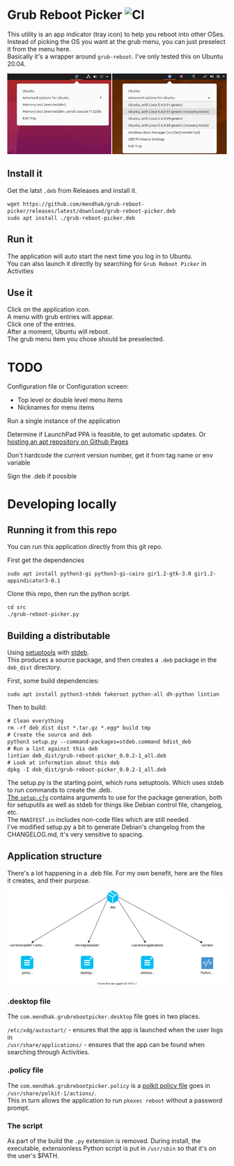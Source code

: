 # Grub Reboot Picker  ![CI](https://github.com/mendhak/grub-reboot-picker/workflows/CI/badge.svg)

This utility is an app indicator (tray icon) to help you reboot into other OSes.  
Instead of picking the OS you want at the grub menu, you can just preselect it from the menu here.  
Basically it's a wrapper around `grub-reboot`. I've only tested this on Ubuntu 20.04. 

![screenshot](assets/screenshot.png) 

## Install it

Get the latst `.deb` from Releases and install it. 

```
wget https://github.com/mendhak/grub-reboot-picker/releases/latest/download/grub-reboot-picker.deb
sudo apt install ./grub-reboot-picker.deb
```

## Run it

The application will auto start the next time you log in to Ubuntu.  
You can also launch it directly by searching for `Grub Reboot Picker` in Activities


## Use it

Click on the application icon.  
A menu with grub entries will appear.  
Click one of the entries.  
After a moment, Ubuntu will reboot.  
The grub menu item you chose should be preselected. 


# TODO

Configuration file or Configuration screen: 
* Top level or double level menu items
* Nicknames for menu items  

Run a single instance of the application

Determine if LaunchPad PPA is feasible, to get automatic updates. 
Or [hosting an apt repository on Github Pages](https://pmateusz.github.io/linux/2017/06/30/linux-secure-apt-repository.html)

Don't hardcode the current version number, get it from tag name or env variable

Sign the .deb if possible  

# Developing locally

## Running it from this repo

You can run this application directly from this git repo.  

First get the dependencies
```
sudo apt install python3-gi python3-gi-cairo gir1.2-gtk-3.0 gir1.2-appindicator3-0.1

```

Clone this repo, then run the python script. 

```
cd src
./grub-reboot-picker.py
```



## Building a distributable

Using [setuptools](https://setuptools.readthedocs.io/en/latest/) with [stdeb](https://github.com/astraw/stdeb).  
This produces a source package, and then creates a `.deb` package in the `deb_dist` directory. 

First, some build dependencies:

```
sudo apt install python3-stdeb fakeroot python-all dh-python lintian
```

Then to build:

```
# Clean everything
rm -rf deb_dist dist *.tar.gz *.egg* build tmp
# Create the source and deb
python3 setup.py --command-packages=stdeb.command bdist_deb
# Run a lint against this deb
lintian deb_dist/grub-reboot-picker_0.0.2-1_all.deb
# Look at information about this deb
dpkg -I deb_dist/grub-reboot-picker_0.0.2-1_all.deb
```

The setup.py is the starting point, which runs setuptools.  Which uses stdeb to run commands to create the .deb.  
[The `setup.cfg`](https://github.com/astraw/stdeb#stdeb-distutils-command-options) contains arguments to use for the package generation, both for setuputils as well as stdeb for things like Debian control file, changelog, etc.   
The `MANIFEST.in` includes non-code files which are still needed.  
I've modified setup.py a bit to generate Debian's changelog from the CHANGELOG.md, it's very sensitive to spacing.    

## Application structure

There's a lot happening in a .deb file.  For my own benefit, here are the files it creates, and their purpose. 

![diagram](assets/diagram.drawio.svg)

### .desktop file

The `com.mendhak.grubrebootpicker.desktop` file goes in two places. 

`/etc/xdg/autostart/` -  ensures that the app is launched when the user logs in  
`/usr/share/applications/` - ensures that the app can be found when searching through Activities. 

### .policy file

The `com.mendhak.grubrebootpicker.policy` is a [polkit policy file](https://wiki.archlinux.org/index.php/Polkit) goes in `/usr/share/polkit-1/actions/`.  
This in turn allows the application to run `pkexec reboot` without a password prompt.  

### The script

As part of the build the `.py` extension is removed.  During install, the executable, extensionless Python script is put in `/usr/sbin` so that it's on the user's $PATH.  